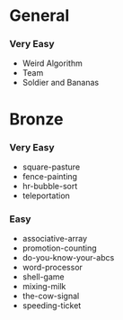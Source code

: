 # General

### Very Easy
- Weird Algorithm
- Team
- Soldier and Bananas

# Bronze

### Very Easy
- square-pasture
- fence-painting
- hr-bubble-sort
- teleportation

### Easy
- associative-array
- promotion-counting
- do-you-know-your-abcs
- word-processor
- shell-game
- mixing-milk
- the-cow-signal
- speeding-ticket